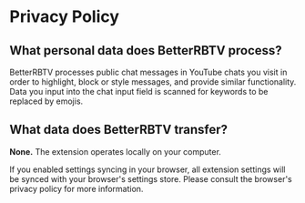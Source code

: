 # Privacy Policy

## What personal data does BetterRBTV process?
BetterRBTV processes public chat messages in YouTube chats you visit in order to highlight, block or style messages, and provide similar functionality. Data you input into the chat input field is scanned for keywords to be replaced by emojis.

## What data does BetterRBTV transfer?
**None.** The extension operates locally on your computer.

If you enabled settings syncing in your browser, all extension settings will be synced with your browser's settings store. Please consult the browser's privacy policy for more information.

